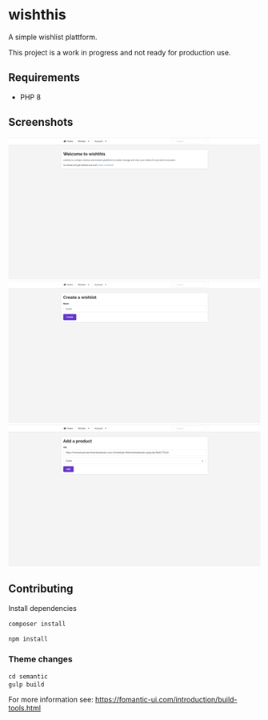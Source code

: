# wishthis

A simple wishlist plattform.

This project is a work in progress and not ready for production use.

## Requirements
* PHP 8

## Screenshots
![Home](/includes/assets/img/home.png "Home")
![Create a wishlist](/includes/assets/img/wishlist-create.png "Create a wishlist")
![Add a product](/includes/assets/img/wishlist-product-add.png "Add a product")

## Contributing
Install dependencies
```
composer install
```

```
npm install
```

### Theme changes
```
cd semantic
gulp build
```
For more information see: https://fomantic-ui.com/introduction/build-tools.html
